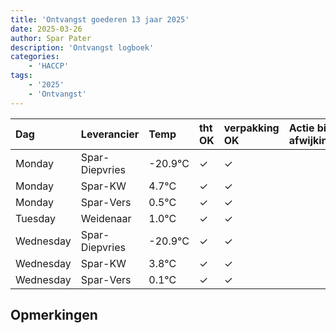 ```yaml
---
title: 'Ontvangst goederen 13 jaar 2025'
date: 2025-03-26
author: Spar Pater
description: 'Ontvangst logboek'
categories:
    - 'HACCP'
tags:
    - '2025'
    - 'Ontvangst'
---
```

| Dag | Leverancier | Temp | tht OK | verpakking OK | Actie bij afwijking | Controle door |
|:---|:---|:---|:---|:---|:---|:---|
| Monday | Spar-Diepvries | -20.9°C | &check; | &check; | | DPater |
| Monday | Spar-KW | 4.7°C | &check; | &check; | | DPater |
| Monday | Spar-Vers | 0.5°C | &check; | &check; | | DPater |
| Tuesday | Weidenaar | 1.0°C | &check; | &check; | | DPater |
| Wednesday | Spar-Diepvries | -20.9°C | &check; | &check; | | WPater |
| Wednesday | Spar-KW | 3.8°C | &check; | &check; | | WPater |
| Wednesday | Spar-Vers | 0.1°C | &check; | &check; | | WPater |

## Opmerkingen


